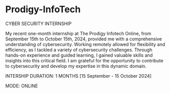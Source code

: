 # Prodigy-InfoTech
CYBER SECURITY INTERNSHIP

My recent one-month internship at The Prodigy Infotech Online, from September 15th to October 15th, 2024, provided me with a comprehensive understanding of cybersecurity. Working remotely allowed for flexibility and efficiency, as I tackled a variety of cybersecurity challenges. Through hands-on experience and guided learning, I gained valuable skills and insights into this critical field. I am grateful for the opportunity to contribute to cybersecurity and develop my expertise in this dynamic domain.

INTERSHIP DURATION: 1 MONTHS [15 September - 15 October 2024]

MODE: ONLINE

